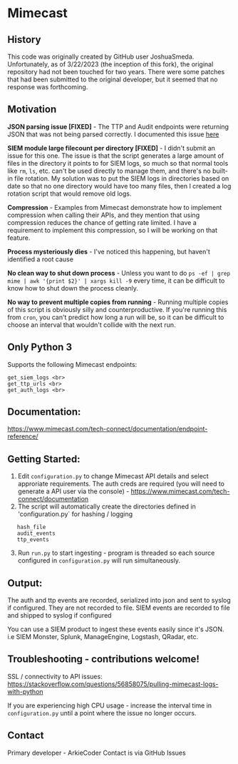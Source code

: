 # Mimecast

## History ##

This code was originally created by GitHub user JoshuaSmeda.  Unfortunately, as of 3/22/2023 (the 
inception of this fork), the original repository had not been touched for two years.  There were
some patches that had been submitted to the original developer, but it seemed that no response
was forthcoming.

## Motivation ##

**JSON parsing issue [FIXED]** - The TTP and Audit endpoints were returning JSON that was not being parsed correctly.
I documented this issue [here](https://github.com/JoshuaSmeda/mimecast_log_collector/issues/13)

**SIEM module large filecount per directory [FIXED]** - I didn't submit an issue for this one.  The issue is that
the script generates a large amount of files in the directory it points to for SIEM logs, so much so that normal
tools like `rm`, `ls`, etc. can't be used directly to manage them, and there's no built-in file rotation. 
My solution was to put the SIEM logs in directories based on date so that no one directory would have too many
files, then I created a log rotation script that would remove old logs.

**Compression** - Examples from Mimecast demonstrate how to implement compression when calling their APIs,
and they mention that using compression reduces the chance of getting rate limited.  I have a requirement
to implement this compression, so I will be working on that feature.

**Process mysteriously dies** - I've noticed this happening, but haven't identified a root cause

**No clean way to shut down process** - Unless you want to do `ps -ef | grep mime | awk '{print $2}' | xargs kill -9`
every time, it can be difficult to know how to shut down the process cleanly.

**No way to prevent multiple copies from running** - Running multiple copies of this script is obviously silly and 
counterproductive.  If you're running this from `cron`, you can't predict how long a run will be, so it can be
difficult to choose an interval that wouldn't collide with the next run.  

## Only Python 3 ##

Supports the following Mimecast endpoints:

```
get_siem_logs <br>
get_ttp_urls <br>
get_auth_logs <br>
```

## Documentation:

https://www.mimecast.com/tech-connect/documentation/endpoint-reference/

## Getting Started:
1. Edit `configuration.py` to change Mimecast API details and select approriate requirements. The auth creds are required (you will need to generate a API user via the console) - https://www.mimecast.com/tech-connect/documentation <br>
2. The script will automatically create the directories defined in 'configuration.py` for hashing / logging
```
   hash_file
   audit_events
   ttp_events
```
3. Run `run.py` to start ingesting - program is threaded so each source configured in `configuration.py` will run simultaneously.

## Output:

The auth and ttp events are recorded, serialized into json and sent to syslog if configured. They are not recorded to file.
SIEM events are recorded to file and shipped to syslog if configured

You can use a SIEM product to ingest these events easily since it's JSON. i.e SIEM Monster, Splunk, ManageEngine, Logstash, QRadar, etc.

## Troubleshooting - contributions welcome!

SSL / connectivity to API issues: https://stackoverflow.com/questions/56858075/pulling-mimecast-logs-with-python

If you are experiencing high CPU usage - increase the interval time in `configuration.py` until a point where the issue no longer occurs.

## Contact

Primary developer - ArkieCoder
Contact is via GitHub Issues
